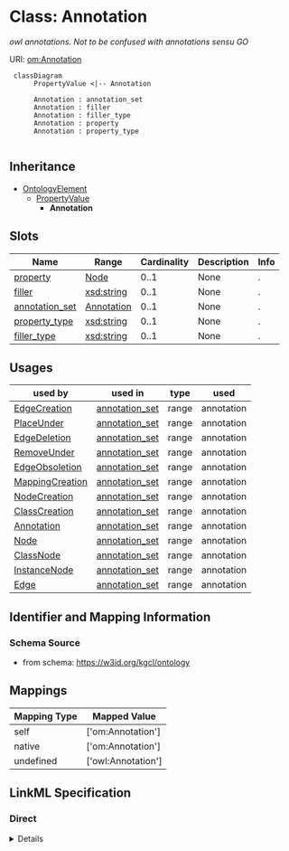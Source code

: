 # Class: Annotation
_owl annotations. Not to be confused with annotations sensu GO_





URI: [om:Annotation](om:Annotation)




```mermaid
 classDiagram
      PropertyValue <|-- Annotation
      
      Annotation : annotation_set
      Annotation : filler
      Annotation : filler_type
      Annotation : property
      Annotation : property_type
      

```





## Inheritance
* [OntologyElement](OntologyElement.md)
    * [PropertyValue](PropertyValue.md)
        * **Annotation**



## Slots

| Name | Range | Cardinality | Description  | Info |
| ---  | --- | --- | --- | --- |
| [property](property.md) | [Node](Node.md) | 0..1 | None  | . |
| [filler](filler.md) | [xsd:string](xsd:string) | 0..1 | None  | . |
| [annotation_set](annotation_set.md) | [Annotation](Annotation.md) | 0..1 | None  | . |
| [property_type](property_type.md) | [xsd:string](xsd:string) | 0..1 | None  | . |
| [filler_type](filler_type.md) | [xsd:string](xsd:string) | 0..1 | None  | . |


## Usages


| used by | used in | type | used |
| ---  | --- | --- | --- |
| [EdgeCreation](EdgeCreation.md) | [annotation_set](annotation_set.md) | range | annotation |
| [PlaceUnder](PlaceUnder.md) | [annotation_set](annotation_set.md) | range | annotation |
| [EdgeDeletion](EdgeDeletion.md) | [annotation_set](annotation_set.md) | range | annotation |
| [RemoveUnder](RemoveUnder.md) | [annotation_set](annotation_set.md) | range | annotation |
| [EdgeObsoletion](EdgeObsoletion.md) | [annotation_set](annotation_set.md) | range | annotation |
| [MappingCreation](MappingCreation.md) | [annotation_set](annotation_set.md) | range | annotation |
| [NodeCreation](NodeCreation.md) | [annotation_set](annotation_set.md) | range | annotation |
| [ClassCreation](ClassCreation.md) | [annotation_set](annotation_set.md) | range | annotation |
| [Annotation](Annotation.md) | [annotation_set](annotation_set.md) | range | annotation |
| [Node](Node.md) | [annotation_set](annotation_set.md) | range | annotation |
| [ClassNode](ClassNode.md) | [annotation_set](annotation_set.md) | range | annotation |
| [InstanceNode](InstanceNode.md) | [annotation_set](annotation_set.md) | range | annotation |
| [Edge](Edge.md) | [annotation_set](annotation_set.md) | range | annotation |



## Identifier and Mapping Information







### Schema Source


* from schema: https://w3id.org/kgcl/ontology







## Mappings

| Mapping Type | Mapped Value |
| ---  | ---  |
| self | ['om:Annotation'] |
| native | ['om:Annotation'] |
| undefined | ['owl:Annotation'] |


## LinkML Specification

<!-- TODO: investigate https://stackoverflow.com/questions/37606292/how-to-create-tabbed-code-blocks-in-mkdocs-or-sphinx -->

### Direct

<details>
```yaml
name: annotation
description: owl annotations. Not to be confused with annotations sensu GO
from_schema: https://w3id.org/kgcl/ontology
mappings:
- owl:Annotation
is_a: property value
slots:
- property
- filler
- annotation set
- property type
- filler type

```
</details>

### Induced

<details>
```yaml
name: annotation
description: owl annotations. Not to be confused with annotations sensu GO
from_schema: https://w3id.org/kgcl/ontology
mappings:
- owl:Annotation
is_a: property value
attributes:
  property:
    name: property
    from_schema: https://w3id.org/kgcl/ontology
    alias: property
    owner: annotation
    range: node
  filler:
    name: filler
    from_schema: https://w3id.org/kgcl/ontology
    alias: filler
    owner: annotation
    range: string
  annotation set:
    name: annotation set
    from_schema: https://w3id.org/kgcl/ontology
    alias: annotation_set
    owner: annotation
    range: annotation
  property type:
    name: property type
    from_schema: https://w3id.org/kgcl/ontology
    alias: property_type
    owner: annotation
    range: string
  filler type:
    name: filler type
    from_schema: https://w3id.org/kgcl/ontology
    alias: filler_type
    owner: annotation
    range: string

```
</details>